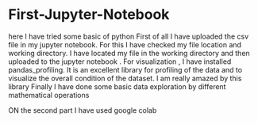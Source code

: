 # First-Jupyter-Notebook
here I have tried some basic of python 
First of all I have uploaded the csv file in my jupyter notebook. For this I have checked my file location and working directory. I have located my file in the working directory and then
uploaded to the jupyter notebook .
For visualization , I have installed pandas_profiling. It is an excellent library  for profiling of the data and to visualize the overall condition of the dataset. I am really
amazed by this library
Finally I have done some basic data exploration by different mathematical operations 

ON the second part I have used google colab
